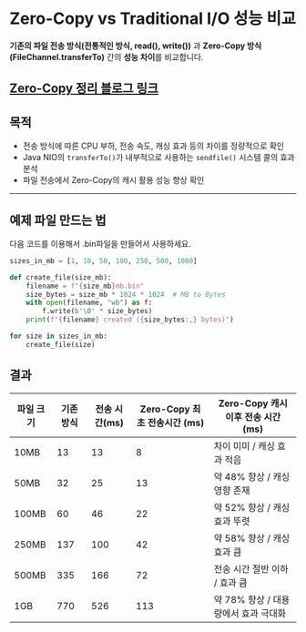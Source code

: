 # Zero-Copy vs Traditional I/O 성능 비교
**기존의 파일 전송 방식(전통적인 방식, read(), write())** 과 **Zero-Copy 방식 (FileChannel.transferTo)** 간의 **성능 차이**를 비교합니다.

## [**Zero-Copy 정리 블로그 링크**](https://virtualworld.tistory.com/entry/IO-%EB%B3%91%EB%AA%A9%EC%9D%84-%EC%97%86%EC%95%A0%EB%8A%94-%EB%B0%A9%EB%B2%95-Zero-Copy-feat-sendfile-DMA)

##  목적

- 전송 방식에 따른 CPU 부하, 전송 속도, 캐싱 효과 등의 차이를 정량적으로 확인
- Java NIO의 `transferTo()`가 내부적으로 사용하는 `sendfile()` 시스템 콜의 효과 분석
- 파일 전송에서 Zero-Copy의 캐시 활용 성능 향상 확인

---


## 예제 파일 만드는 법
다음 코드를 이용해서 .bin파일을 만들어서 사용하세요.

```python
sizes_in_mb = [1, 10, 50, 100, 250, 500, 1000]

def create_file(size_mb):
    filename = f"{size_mb}mb.bin"
    size_bytes = size_mb * 1024 * 1024  # MB to Bytes
    with open(filename, "wb") as f:
        f.write(b'\0' * size_bytes)
    print(f"{filename} created ({size_bytes:,} bytes)")

for size in sizes_in_mb:
    create_file(size)
```


## 결과
| **파일 크기** | **기존 방식** | **전송 시간(ms)** | **Zero-Copy 최초 전송시간 (ms)** | **Zero-Copy 캐시 이후 전송 시간 (ms)** |
| --- | --- | --- | --- | --- |
| 10MB | 13 | 13 | 8 | 차이 미미 / 캐싱 효과 적음 |
| 50MB | 32 | 25 | 13 | 약 48% 향상 / 캐싱 영향 존재 |
| 100MB | 60 | 46 | 22 | 약 52% 향상 / 캐싱 효과 뚜렷 |
| 250MB | 137 | 100 | 42 | 약 58% 향상 / 캐싱 효과 큼 |
| 500MB | 335 | 166 | 72 | 전송 시간 절반 이하 / 효과 큼 |
| 1GB | 770 | 526 | 113 | 약 78% 향상 / 대용량에서 효과 극대화 |
